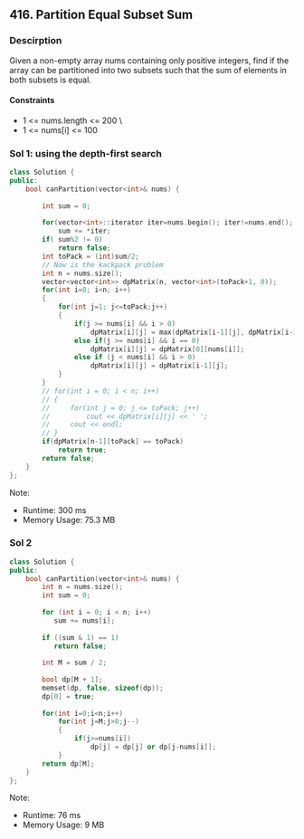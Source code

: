 ## 416. Partition Equal Subset Sum

### Descirption 
Given a non-empty array nums containing only positive integers, find if the array can be partitioned into two subsets such that the sum of elements in both subsets is equal.

#### Constraints
- 1 <= nums.length <= 200 \
- 1 <= nums[i] <= 100

### Sol 1: using the depth-first search

```C++
class Solution {
public:
    bool canPartition(vector<int>& nums) {
        
        int sum = 0;
        
        for(vector<int>::iterator iter=nums.begin(); iter!=nums.end(); iter++)
            sum += *iter;
        if( sum%2 != 0)
            return false;
        int toPack = (int)sum/2;
        // Now is the kackpack problem
        int n = nums.size();
        vector<vector<int>> dpMatrix(n, vector<int>(toPack+1, 0));
        for(int i=0; i<n; i++)
        {
            for(int j=1; j<=toPack;j++)
            {
                if(j >= nums[i] && i > 0)
                    dpMatrix[i][j] = max(dpMatrix[i-1][j], dpMatrix[i-1][j-nums[i]] + nums[i]);
                else if(j >= nums[i] && i == 0)
                    dpMatrix[i][j] = dpMatrix[0][nums[i]];
                else if (j < nums[i] && i > 0)
                    dpMatrix[i][j] = dpMatrix[i-1][j];
            }
        }
        // for(int i = 0; i < n; i++)
        // {
        //     for(int j = 0; j <= toPack; j++)
        //         cout << dpMatrix[i][j] << ' ';
        //     cout << endl;
        // }
        if(dpMatrix[n-1][toPack] == toPack)
            return true;
        return false;
    }
};
```
Note:
- Runtime: 300 ms
- Memory Usage: 75.3 MB

### Sol 2  
```C++
class Solution {
public:
    bool canPartition(vector<int>& nums) {
        int n = nums.size();
        int sum = 0;
        
        for (int i = 0; i < n; i++) 
           sum += nums[i];
        
        if ((sum & 1) == 1) 
           return false;
        
        int M = sum / 2;
        
        bool dp[M + 1];
        memset(dp, false, sizeof(dp));
        dp[0] = true;
        
        for(int i=0;i<n;i++)
            for(int j=M;j>0;j--)
            {
                if(j>=nums[i])
                    dp[j] = dp[j] or dp[j-nums[i]];
            }        
        return dp[M];
    }
};
```
Note:
- Runtime: 76 ms
- Memory Usage: 9 MB
